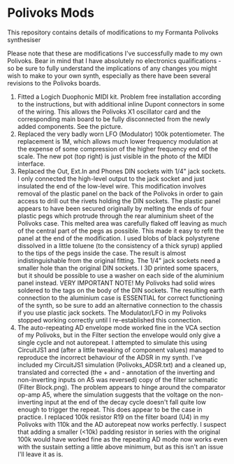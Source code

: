 # Polivoks Mods
This repository contains details of modifications to my Formanta Polivoks synthesiser

Please note that these are modifications I've successfully made to my own Polivoks. Bear in mind that I have absolutely no electronics qualifications - so be sure to fully understand the implications of any changes you might wish to make to your own synth, especially as there have been several revisions to the Polivoks boards.

1. Fitted a Logich Duophonic MIDI kit. Problem free installation according to the instructions, but with additional inline Dupont connectors in some of the wiring. This allows the Polivoks X1 oscillator card and the corresponding main board to be fully disconnected from the newly added components. See the picture.
2. Replaced the very badly worn LFO (Modulator) 100k potentiometer. The replacement is 1M, which allows much lower frequency modulation at the expense of some compression of the higher frequency end of the scale. The new pot (top right) is just visible in the photo of the MIDI interface.
3. Replaced the Out, Ext.In and Phones DIN sockets with 1/4" jack sockets. I only connected the high-level output to the jack socket and just insulated the end of the low-level wire. This modification involves removal of the plastic panel on the back of the Polivoks in order to gain access to drill out the rivets holding the DIN sockets. The plastic panel appears to have been secured originally by melting the ends of four plastic pegs which protrude through the rear aluminium sheet of the Polivoks case. This melted area was carefully flaked off leaving as much of the central part of the pegs as possible. This made it easy to refit the panel at the end of the modification. I used blobs of black polystyrene dissolved in a little toluene (to the consistency of a thick syrup) applied to the tips of the pegs inside the case. The result is almost indistinguishable from the original fitting.
The 1/4" jack sockets need a smaller hole than the original DIN sockets. I 3D printed some spacers, but it should be possible to use a washer on each side of the aluminium panel instead.
VERY IMPORTANT NOTE! My Polivoks had solid wires soldered to the tags on the body of the DIN sockets. The resulting earth connection to the aluminium case is ESSENTIAL for correct functioning of the synth, so be sure to add an alternative connection to the chassis if you use plastic jack sockets. The Modulator/LFO in my Polivoks stopped working correctly until I re-established this connection.
4. The auto-repeating AD envelope mode worked fine in the VCA section of my Polivoks, but in the Filter section the envelope would only give a single cycle and not autorepeat. I attempted to simulate this using CircuitJS1 and (after a little tweaking of component values) managed to reproduce the incorrect behaviour of the ADSR in my synth. I've included my CircuitJS1 simulation (Polivoks_ADSR.txt) and a cleaned up, translated and corrected (the + and - annotation of the inverting and non-inverting inputs on A5 was reversed) copy of the filter schematic (Filter Block.png). The problem appears to hinge around the comparator op-amp A5, where the simulation suggests that the voltage on the non-inverting input at the end of the decay cycle doesn't fall quite low enough to trigger the repeat. This does appear to be the case in practice. I replaced 100k resistor R19 on the filter board (U4) in my Polivoks with 110k and the AD autorepeat now works perfectly. I suspect that adding a smaller (<10k) padding resistor in series with the original 100k would have worked fine as the repeating AD mode now works even with the sustain setting a little above minimum, but as this isn't an issue I'll leave it as is.
